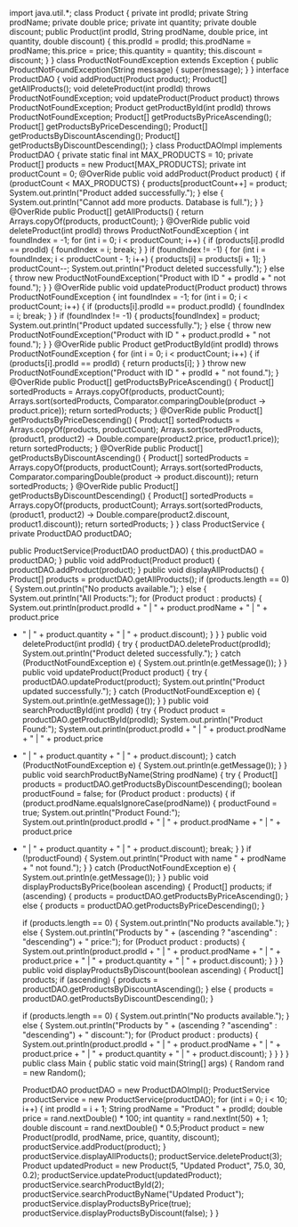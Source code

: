 import java.util.*;
class Product {
private int prodId;
private String prodName;
private double price;
private int quantity;
private double discount;
public Product(int prodId, String prodName, double price, int quantity, double discount) {
this.prodId = prodId;
this.prodName = prodName;
this.price = price;
this.quantity = quantity;
this.discount = discount;
}
}
class ProductNotFoundException extends Exception {
public ProductNotFoundException(String message) {
super(message);
}
}
interface ProductDAO {
void addProduct(Product product);
Product[] getAllProducts();
void deleteProduct(int prodId) throws ProductNotFoundException;
void updateProduct(Product product) throws ProductNotFoundException;
Product getProductById(int prodId) throws ProductNotFoundException;
Product[] getProductsByPriceAscending();
Product[] getProductsByPriceDescending();
Product[] getProductsByDiscountAscending();
Product[] getProductsByDiscountDescending();
}
class ProductDAOImpl implements ProductDAO {
private static final int MAX_PRODUCTS = 10;
private Product[] products = new Product[MAX_PRODUCTS];
private int productCount = 0;
@OverRide
public void addProduct(Product product) {
if (productCount < MAX_PRODUCTS) {
products[productCount++] = product;
System.out.println("Product added successfully.");
} else {
System.out.println("Cannot add more products. Database is full.");
}
}
@OverRide
public Product[] getAllProducts() {
return Arrays.copyOf(products, productCount);
}
@OverRide
public void deleteProduct(int prodId) throws ProductNotFoundException {
int foundIndex = -1;
for (int i = 0; i < productCount; i++) {
if (products[i].prodId == prodId) {
foundIndex = i;
break;
}
}
if (foundIndex != -1) {
for (int i = foundIndex; i < productCount - 1; i++) {
products[i] = products[i + 1];
}
productCount--;
System.out.println("Product deleted successfully.");
} else {
throw new ProductNotFoundException("Product with ID " + prodId + " not found.");
}
}
@OverRide
public void updateProduct(Product product) throws ProductNotFoundException {
int foundIndex = -1;
for (int i = 0; i < productCount; i++) {
if (products[i].prodId == product.prodId) {
foundIndex = i;
break;
}
}
if (foundIndex != -1) {
products[foundIndex] = product;
System.out.println("Product updated successfully.");
} else {
throw new ProductNotFoundException("Product with ID " + product.prodId + " not found.");
}
}
@OverRide
public Product getProductById(int prodId) throws ProductNotFoundException {
for (int i = 0; i < productCount; i++) {
if (products[i].prodId == prodId) {
return products[i];
}
}
throw new ProductNotFoundException("Product with ID " + prodId + " not found.");
}
@OverRide
public Product[] getProductsByPriceAscending() {
Product[] sortedProducts = Arrays.copyOf(products, productCount);
Arrays.sort(sortedProducts, Comparator.comparingDouble(product -> product.price));
return sortedProducts;
}
@OverRide
public Product[] getProductsByPriceDescending() {
Product[] sortedProducts = Arrays.copyOf(products, productCount);
Arrays.sort(sortedProducts, (product1, product2) -> Double.compare(product2.price, product1.price));
return sortedProducts;
}
@OverRide
public Product[] getProductsByDiscountAscending() {
Product[] sortedProducts = Arrays.copyOf(products, productCount);
Arrays.sort(sortedProducts, Comparator.comparingDouble(product -> product.discount));
return sortedProducts;
}
@OverRide
public Product[] getProductsByDiscountDescending() {
Product[] sortedProducts = Arrays.copyOf(products, productCount);
Arrays.sort(sortedProducts, (product1, product2) -> Double.compare(product2.discount, product1.discount));
return sortedProducts;
}
}
class ProductService {
private ProductDAO productDAO;

public ProductService(ProductDAO productDAO) {
    this.productDAO = productDAO;
}
public void addProduct(Product product) {
productDAO.addProduct(product);
}
public void displayAllProducts() {
Product[] products = productDAO.getAllProducts();
if (products.length == 0) {
System.out.println("No products available.");
} else {
System.out.println("All Products:");
for (Product product : products) {
System.out.println(product.prodId + " | " + product.prodName + " | " + product.price
+ " | " + product.quantity + " | " + product.discount);
}
}
}
public void deleteProduct(int prodId) {
try {
productDAO.deleteProduct(prodId);
System.out.println("Product deleted successfully.");
} catch (ProductNotFoundException e) {
System.out.println(e.getMessage());
}
}
public void updateProduct(Product product) {
try {
productDAO.updateProduct(product);
System.out.println("Product updated successfully.");
} catch (ProductNotFoundException e) {
System.out.println(e.getMessage());
}
}
public void searchProductById(int prodId) {
try {
Product product = productDAO.getProductById(prodId);
System.out.println("Product Found:");
System.out.println(product.prodId + " | " + product.prodName + " | " + product.price
+ " | " + product.quantity + " | " + product.discount);
} catch (ProductNotFoundException e) {
System.out.println(e.getMessage());
}
}
public void searchProductByName(String prodName) {
try {
Product[] products = productDAO.getProductsByDiscountDescending();
boolean productFound = false;
for (Product product : products) {
if (product.prodName.equalsIgnoreCase(prodName)) {
productFound = true;
System.out.println("Product Found:");
System.out.println(product.prodId + " | " + product.prodName + " | " + product.price
+ " | " + product.quantity + " | " + product.discount);
break;
}
}
if (!productFound) {
System.out.println("Product with name " + prodName + " not found.");
}
} catch (ProductNotFoundException e) {
System.out.println(e.getMessage());
}
}
public void displayProductsByPrice(boolean ascending) {
Product[] products;
if (ascending) {
products = productDAO.getProductsByPriceAscending();
} else {
products = productDAO.getProductsByPriceDescending();
}

    if (products.length == 0) {
        System.out.println("No products available.");
    } else {
        System.out.println("Products by " + (ascending ? "ascending" : "descending") + " price:");
        for (Product product : products) {
            System.out.println(product.prodId + " | " + product.prodName + " | " + product.price
                    + " | " + product.quantity + " | " + product.discount);
        }
    }
}
public void displayProductsByDiscount(boolean ascending) {
Product[] products;
if (ascending) {
products = productDAO.getProductsByDiscountAscending();
} else {
products = productDAO.getProductsByDiscountDescending();
}

    if (products.length == 0) {
        System.out.println("No products available.");
    } else {
        System.out.println("Products by " + (ascending ? "ascending" : "descending") + " discount:");
        for (Product product : products) {
            System.out.println(product.prodId + " | " + product.prodName + " | " + product.price
                    + " | " + product.quantity + " | " + product.discount);
        }
    }
}
}
public class Main {
public static void main(String[] args) {
Random rand = new Random();

    ProductDAO productDAO = new ProductDAOImpl();
    ProductService productService = new ProductService(productDAO);
    for (int i = 0; i < 10; i++) {
        int prodId = i + 1;
        String prodName = "Product " + prodId;
        double price = rand.nextDouble() * 100;
        int quantity = rand.nextInt(50) + 1;
        double discount = rand.nextDouble() * 0.5;Product product = new Product(prodId, prodName, price, quantity, discount);
        productService.addProduct(product);
    }
    productService.displayAllProducts();
    productService.deleteProduct(3);
    Product updatedProduct = new Product(5, "Updated Product", 75.0, 30, 0.2);
    productService.updateProduct(updatedProduct);
    productService.searchProductById(2);
    productService.searchProductByName("Updated Product");
    productService.displayProductsByPrice(true);
    productService.displayProductsByDiscount(false);
}
}
